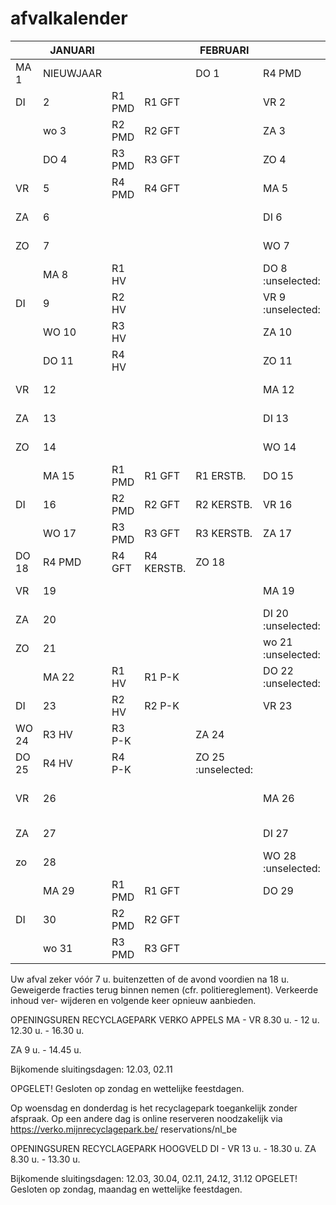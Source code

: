 # afvalkalender

|       | JANUARI   |        |            | FEBRUARI           |                    |                | MAART                 |                     |        |                |          |        |        |
| ----- | --------- | ------ | ---------- | ------------------ | ------------------ | -------------- | --------------------- | ------------------- | ------ | -------------- | -------- | ------ | ------ |
| MA 1  | NIEUWJAAR |        |            | DO 1               | R4 PMD             | R4 GFT         |                       | VR 1                |        |                |          |        |        |
| DI    | 2         | R1 PMD | R1 GFT     |                    | VR 2               |                |                       |                     | ZA 2   |                |          |        |        |
|       | wo 3      | R2 PMD | R2 GFT     |                    | ZA 3               |                |                       |                     | ZO 3   |                |          |        |        |
|       | DO 4      | R3 PMD | R3 GFT     |                    | ZO 4               |                |                       |                     | MA 4   | R1 HV          |          |        |        |
| VR    | 5         | R4 PMD | R4 GFT     |                    | MA 5               | R1 HV          |                       |                     | DI 5   | R2 HV          |          |        |        |
| ZA    | 6         |        |            |                    | DI 6               | R2 HV          |                       |                     | WO 6   | R3 HV          |          |        |        |
| ZO    | 7         |        |            |                    | WO 7               | R3 HV          |                       |                     | DO 7   | R4 HV          |          |        |        |
|       | MA 8      | R1 HV  |            |                    | DO 8 :unselected:  | R4 HV          |                       |                     | VR 8   |                |          |        |        |
| DI    | 9         | R2 HV  |            |                    | VR 9 :unselected:  |                |                       |                     | ZA 9   |                |          |        |        |
|       | WO 10     | R3 HV  |            |                    | ZA 10              |                |                       |                     |        | ZO 10          |          |        |        |
|       | DO 11     | R4 HV  |            |                    | ZO 11              |                |                       |                     | MA 11  | R1 PMD         | R1 GFT   |        |        |
| VR    | 12        |        |            |                    | MA 12              | R1 PMD         | R1 GFT                |                     | DI 12  | R2 PMD         | R2 GFT   |        |        |
| ZA    | 13        |        |            |                    | DI 13              | R2 PMD         | R2 GFT                |                     | WO 13  | R3 PMD         | R3 GFT   |        |        |
| ZO    | 14        |        |            |                    | WO 14              | R3 PMD         | R3 GFT                |                     | DO 14  | R4 PMD         | R4 GFT   |        |        |
|       | MA 15     | R1 PMD | R1 GFT     | R1 ERSTB.          | DO 15              | R4 PMD         | R4 GFT                |                     | VR 15  |                |          |        |        |
| DI    | 16        | R2 PMD | R2 GFT     | R2 KERSTB.         | VR 16              |                |                       |                     |        | ZA 16          |          |        |        |
|       | WO 17     | R3 PMD | R3 GFT     | R3 KERSTB.         | ZA 17              |                |                       |                     |        | ZO 17          |          |        |        |
| DO 18 | R4 PMD    | R4 GFT | R4 KERSTB. | ZO 18              |                    |                |                       |                     | MA 18  | R1 HV          | R1 P-K   |        |        |
| VR    | 19        |        |            |                    | MA 19              | R1 HV          | R1 P-K                |                     | DI 19  | R2 HV          | R2 P-K   |        |        |
| ZA    | 20        |        |            |                    | DI 20 :unselected: | R2 HV          | R2 P-K                |                     | WO 20  | R3 HV          | R3 P-K   |        |        |
| ZO    | 21        |        |            |                    | wo 21 :unselected: | R3 HV          | R3 P-K                |                     | DO 21  | R4 HV          | R4 P-K   |        |        |
|       | MA 22     | R1 HV  | R1 P-K     |                    | DO 22 :unselected: | R4 HV          | R4 P-K                |                     |        | VR 22          |          |        |        |
| DI    | 23        | R2 HV  | R2 P-K     |                    | VR 23              | R1+R2+R3+R4 SN |                       |                     | ZA 23  |                |          |        |        |
| WO 24 | R3 HV     | R3 P-K |            | ZA 24              |                    |                |                       |                     | ZO 24  |                |          |        |        |
| DO 25 | R4 HV     | R4 P-K |            | ZO 25 :unselected: |                    |                |                       | Selectieve (gratis) |        | inzameling van | MA 25    | R1 PMD | R1 GFT |
| VR    | 26        |        |            |                    | MA 26              | R1 PMD         | R1 GFT snoeihout (SN) | DI 26               | R2 PMD | R2 GFT         |          |        |        |
| ZA    | 27        |        |            |                    | DI 27              | R2 PMD         | R2 GFT                |                     |        | WO 27          | R3 PMD   | R3 GFT |        |
| zo    | 28        |        |            |                    | WO 28 :unselected: | R3 PMD         | R3 GFT                |                     | DO 28  | R4 PMD         | R4 GFT   |        |        |
|       | MA 29     | R1 PMD | R1 GFT     |                    | DO 29              | R4 PMD         | R4 GFT                |                     | VR 29  |                |          |        |        |
| DI    | 30        | R2 PMD | R2 GFT     |                    |                    |                |                       |                     |        | ZA 30          |          |        |        |
|       | wo 31     | R3 PMD | R3 GFT     |                    |                    |                |                       |                     |        | zo             | 31 PASEN |        |        |

Uw afval zeker vóór 7 u. buitenzetten of de avond voordien na 18 u. Geweigerde fracties terug binnen nemen (cfr. politiereglement). Verkeerde inhoud ver- wijderen en volgende keer opnieuw aanbieden.

OPENINGSUREN RECYCLAGEPARK VERKO APPELS MA - VR 8.30 u. - 12 u. 12.30 u. - 16.30 u.

ZA 9 u. - 14.45 u.

Bijkomende sluitingsdagen: 12.03, 02.11

OPGELET! Gesloten op zondag en wettelijke feestdagen.

Op woensdag en donderdag is het recyclagepark toegankelijk zonder afspraak. Op een andere dag is online reserveren noodzakelijk via https://verko.mijnrecyclagepark.be/ reservations/nl\_be

OPENINGSUREN RECYCLAGEPARK HOOGVELD DI - VR 13 u. - 18.30 u. ZA 8.30 u. - 13.30 u.

Bijkomende sluitingsdagen: 12.03, 30.04, 02.11, 24.12, 31.12 OPGELET! Gesloten op zondag, maandag en wettelijke feestdagen.

<figure><img src="../docs/docs/figures/0" alt=""><figcaption></figcaption></figure>
